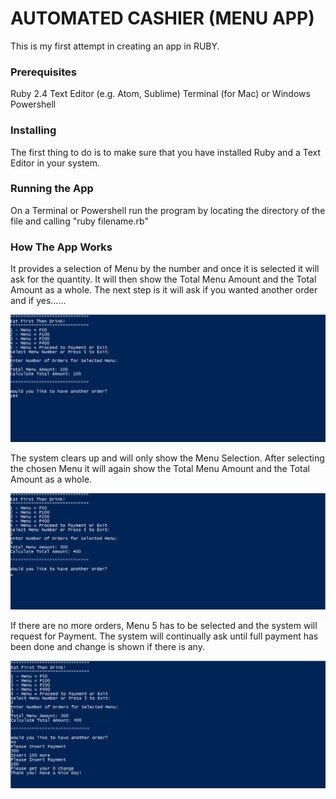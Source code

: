 # AUTOMATED CASHIER (MENU APP)

This is my first attempt in creating an app in RUBY.

### Prerequisites
Ruby 2.4 
Text Editor (e.g. Atom, Sublime)
Terminal (for Mac) or Windows Powershell

### Installing
The first thing to do is to make sure that you have installed Ruby and a Text Editor in your system.

### Running the App
On a Terminal or Powershell run the program by locating the directory of the file and calling "ruby filename.rb"

### How The App Works
It provides a selection of Menu by the number and once it is selected it will ask for the quantity. It will then show the Total Menu Amount
and the Total Amount as a whole. The next step is it will ask if you wanted another order and if yes......

![alt text](https://github.com/marc-acm/cashier/blob/master/cashier1.png)


The system clears up and will only show the Menu Selection.  After selecting the chosen Menu it will again show the Total Menu Amount and
the Total Amount as a whole.  

![alt text](https://github.com/marc-acm/cashier/blob/master/cashier2.png)



If there are no more orders, Menu 5 has to be selected and the system will request for Payment.  The system will continually ask
until full payment has been done and change is shown if there is any.

![alt text](https://github.com/marc-acm/cashier/blob/master/cashier3.png)




